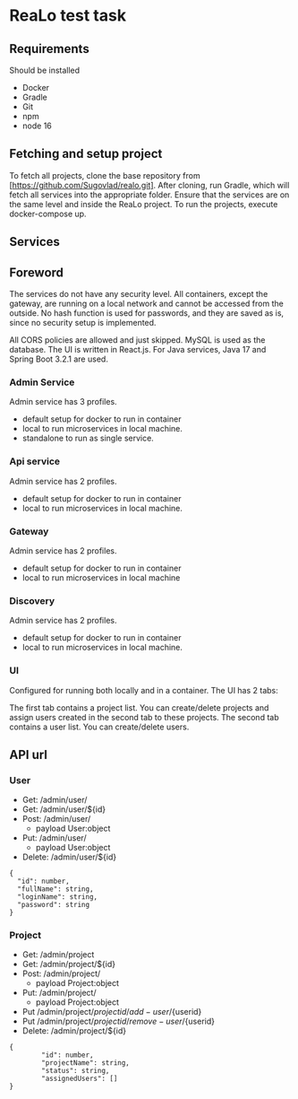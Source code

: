 # ReaLo test task

## Requirements

Should be installed
- Docker
- Gradle
- Git
- npm
- node 16

## Fetching and setup project
To fetch all projects, clone the base repository from [https://github.com/Sugovlad/realo.git]. After cloning, run Gradle, which will fetch all services into the appropriate folder. Ensure that the services are on the same level and inside the ReaLo project. To run the projects, execute docker-compose up.

## Services

## Foreword
The services do not have any security level. All containers, except the gateway, are running on a local network and cannot be accessed from the outside. No hash function is used for passwords, and they are saved as is, since no security setup is implemented.

All CORS policies are allowed and just skipped. MySQL is used as the database. The UI is written in React.js. For Java services, Java 17 and Spring Boot 3.2.1 are used.

### Admin Service

Admin service has 3 profiles.

- default setup for docker to run in container
- local to run microservices in local machine.
- standalone to run as single service.

### Api service

Admin service has 2 profiles.

- default setup for docker to run in container
- local to run microservices in local machine.

### Gateway

Admin service has 2 profiles.

- default setup for docker to run in container
- local to run microservices in local machine

### Discovery

Admin service has 2 profiles.

- default setup for docker to run in container
- local to run microservices in local machine.

### UI

Configured for running both locally and in a container. The UI has 2 tabs:

The first tab contains a project list. You can create/delete projects and assign users created in the second tab to these projects.
The second tab contains a user list. You can create/delete users.

## API url

### User

- Get: /admin/user/
- Get: /admin/user/${id}
- Post: /admin/user/
    - payload User:object
- Put: /admin/user/
    - payload User:object
- Delete: /admin/user/${id}

```
{
  "id": number,
  "fullName": string,
  "loginName": string,
  "password": string
}
```

### Project

- Get: /admin/project
- Get: /admin/project/${id}
- Post: /admin/project/
    - payload Project:object
- Put: /admin/project/
    - payload Project:object
- Put /admin/project/${projectid}/add-user/${userid}
- Put /admin/project/${projectid}/remove-user/${userid}
- Delete: /admin/project/${id}


``` 
{
        "id": number,
        "projectName": string,
        "status": string,
        "assignedUsers": []
}
```
